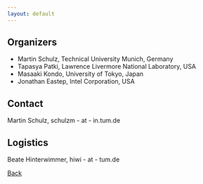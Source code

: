 ```yaml
---
layout: default
---
```

## [](#header-2)Organizers

*   Martin Schulz, Technical University Munich, Germany
*   Tapasya Patki, Lawrence Livermore National Laboratory, USA
*   Masaaki Kondo, University of Tokyo, Japan
*   Jonathan Eastep, Intel Corporation, USA


## [](#header-3)Contact

Martin Schulz, schulzm - at - in.tum.de

## [](#header-3)Logistics

Beate Hinterwimmer, hiwi - at - tum.de

[Back](./)
